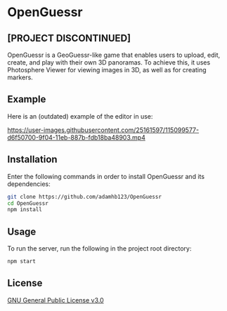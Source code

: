 # OpenGuessr
## [PROJECT DISCONTINUED]

OpenGuessr is a GeoGuessr-like game that enables users to upload, edit, create, and play with their own 3D panoramas. To
achieve this, it uses Photosphere Viewer for viewing images in 3D, as well as for creating markers.

## Example

Here is an (outdated) example of the editor in use:

https://user-images.githubusercontent.com/25161597/115099577-d6f50700-9f04-11eb-887b-fdb18ba48903.mp4

## Installation

Enter the following commands in order to install OpenGuessr and its dependencies:

```bash
git clone https://github.com/adamhb123/OpenGuessr
cd OpenGuessr
npm install
```

## Usage

To run the server, run the following in the project root directory:

```bash
npm start
```

## License

[GNU General Public License v3.0](https://choosealicense.com/licenses/gpl-3.0/)
